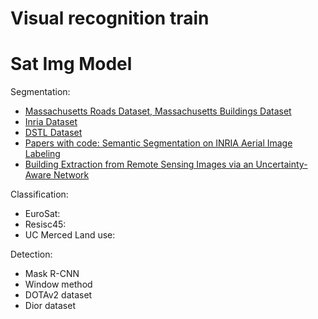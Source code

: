# Visual recognition train
# Sat Img Model

Segmentation:
- [Massachusetts Roads Dataset, Massachusetts Buildings Dataset](https://www.cs.toronto.edu/~vmnih/data/)
- [Inria Dataset](https://project.inria.fr/aerialimagelabeling/)
- [DSTL Dataset](https://www.kaggle.com/competitions/dstl-satellite-imagery-feature-detection/overview)
- [Papers with code: Semantic Segmentation on INRIA Aerial Image Labeling](https://paperswithcode.com/sota/semantic-segmentation-on-inria-aerial-image)
- [Building Extraction from Remote Sensing Images via an Uncertainty-Aware Network](https://arxiv.org/pdf/2307.12309v1.pdf)

Classification:
- EuroSat:
- Resisc45:
- UC Merced Land use:

Detection:
- Mask R-CNN
- Window method
- DOTAv2 dataset
- Dior dataset
